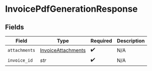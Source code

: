 # InvoicePdfGenerationResponse


## Fields

| Field                                                           | Type                                                            | Required                                                        | Description                                                     |
| --------------------------------------------------------------- | --------------------------------------------------------------- | --------------------------------------------------------------- | --------------------------------------------------------------- |
| `attachments`                                                   | [InvoiceAttachments](../../models/shared/invoiceattachments.md) | :heavy_check_mark:                                              | N/A                                                             |
| `invoice_id`                                                    | *str*                                                           | :heavy_check_mark:                                              | N/A                                                             |